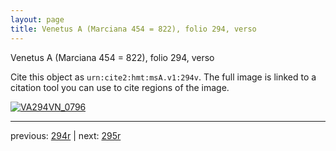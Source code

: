 ```yaml
---
layout: page
title: Venetus A (Marciana 454 = 822), folio 294, verso
---
```


Venetus A (Marciana 454 = 822), folio 294, verso

Cite this object as `urn:cite2:hmt:msA.v1:294v`.  The full image is linked to a citation tool you can use to cite regions of the image.

[![VA294VN_0796](http://www.homermultitext.org/iipsrv?IIIF=/project/homer/pyramidal/deepzoom/hmt/vaimg/2017a/VA294VN_0796.tif/full/800,/0/default.jpg)](http://www.homermultitext.org/ict2/?urn=urn:cite2:hmt:vaimg.2017a:VA294VN_0796) 

---

previous:  [294r](../294r/) | next: [295r](../295r/)